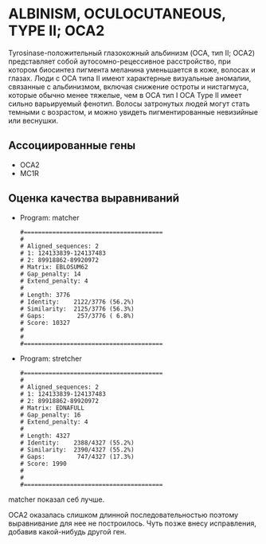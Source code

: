#  ALBINISM, OCULOCUTANEOUS, TYPE II; OCA2 

Tyrosinase-положительный глазокожный альбинизм (OCA, тип II; OCA2) представляет собой аутосомно-рецессивное расстройство, при котором биосинтез пигмента меланина уменьшается в коже, волосах и глазах. Люди с OCA типа II имеют характерные визуальные аномалии, связанные с альбинизмом, включая снижение остроты и нистагмуса, которые обычно менее тяжелые, чем в OCA тип I
OCA Type II имеет сильно варьируемый фенотип. Волосы затронутых людей могут стать темными с возрастом, и можно увидеть пигментированные невизийные или веснушки.

## Ассоциированные гены
-  OCA2
-  MC1R

## Оценка качества выравниваний

- Program: matcher      
  ```
  #=======================================
  #
  # Aligned_sequences: 2
  # 1: 124133839-124137483
  # 2: 89918862-89920972
  # Matrix: EBLOSUM62
  # Gap_penalty: 14
  # Extend_penalty: 4
  #
  # Length: 3776
  # Identity:    2122/3776 (56.2%)
  # Similarity:  2125/3776 (56.3%)
  # Gaps:         257/3776 ( 6.8%)
  # Score: 10327
  # 
  #
  #=======================================
  ```
- Program: stretcher    
  ```
  #=======================================
  #
  # Aligned_sequences: 2
  # 1: 124133839-124137483
  # 2: 89918862-89920972
  # Matrix: EDNAFULL
  # Gap_penalty: 16
  # Extend_penalty: 4
  #
  # Length: 4327
  # Identity:    2388/4327 (55.2%)
  # Similarity:  2390/4327 (55.2%)
  # Gaps:         747/4327 (17.3%)
  # Score: 1990
  # 
  #
  #=======================================
  ```

matcher показал себ лучше.

OCA2 оказалась слишком длинной последовательностью поэтому выравнивание для нее не построилось. Чуть позже внесу исправления, добавив какой-нибудь другой ген.
